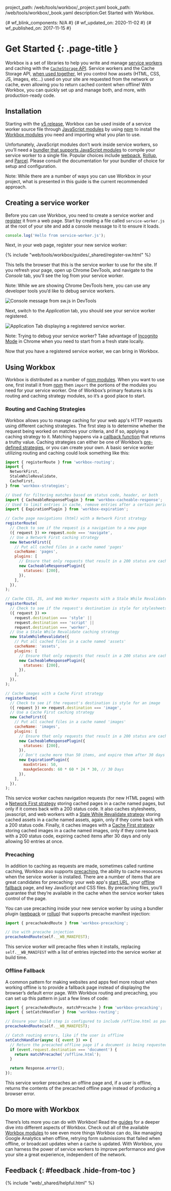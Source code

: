 project_path: /web/tools/workbox/\_project.yaml book_path: /web/tools/workbox/\_book.yaml description:Get Started with Workbox.

{# wf_blink_components: N/A #} {# wf_updated_on: 2020-11-02 #} {# wf_published_on: 2017-11-15 #}

# Get Started {: .page-title }

Workbox is a set of libraries to help you write and manage [service workers](https://developer.mozilla.org/en-US/docs/Web/API/Service_Worker_API) and caching with the [`CacheStorage` API](https://web.dev/service-workers-cache-storage/). Service workers and the Cache Storage API, [when used together](https://web.dev/service-workers-cache-storage/), let you control how assets (HTML, CSS, JS, images, etc…) used on your site are requested from the network or cache, even allowing you to return cached content when offline! With Workbox, you can quickly set up and manage both, and more, with production-ready code.

## Installation

Starting with the [v5 release](https://github.com/GoogleChrome/workbox/releases/tag/v5.0.0), Workbox can be used inside of a service worker source file through [JavaScript modules](https://developer.mozilla.org/en-US/docs/Web/JavaScript/Guide/Modules) by using [npm](https://www.npmjs.com/) to install the [Workbox modules](/web/tools/workbox/modules#service-worker-packages) you need and importing what you plan to use.

Unfortunately, JavaScript modules don’t work inside service workers, so you’ll need a [bundler that supports JavaScript modules](https://bundlers.tooling.report/) to compile your service worker to a single file. Popular choices include [webpack](https://webpack.js.org/), [Rollup](https://rollupjs.org/guide/en/), and [Parcel](https://parceljs.org/). Please consult the documentation for your bundler of choice for setup and configuration.

Note: While there are a number of ways you can use Workbox in your project, what is presented in this guide is the current recommended approach.

## Creating a service worker

Before you can use Workbox, you need to create a service worker and [register](/web/fundamentals/primers/service-workers/registration) it from a web page. Start by creating a file called `service-worker.js` at the root of your site and add a console message to it to ensure it loads.

```javascript
console.log('Hello from service-worker.js');
```

Next, in your web page, register your new service worker:

{% include "web/tools/workbox/guides/_shared/register-sw.html" %}

This tells the browser that this is the service worker to use for the site. If you refresh your page, open up Chrome DevTools, and navigate to the _Console_ tab, you’ll see the log from your service worker.

Note: While we are showing Chrome DevTools here, you can use any developer tools you’d like to debug service workers.

![Console message from sw.js in DevTools](../images/guides/get-started/hello-console.png)

Next, switch to the _Application_ tab, you should see your service worker registered.

![Application Tab displaying a registered service worker.](../images/guides/get-started/application-tab.png)

Note: Trying to debug your service worker? Take advantage of [Incognito Mode](https://support.google.com/chrome/answer/95464) in Chrome when you need to start from a fresh state locally.

Now that you have a registered service worker, we can bring in Workbox.

## Using Workbox

Workbox is distributed as a number of [npm modules](/web/tools/workbox/modules). When you want to use one, first install it from [npm](https://npmjs.com/) then `import` the portions of the modules you need for your service worker. One of Workbox’s primary features is its routing and caching strategy modules, so it’s a good place to start.

### Routing and Caching Strategies

Workbox allows you to manage caching for your web app's HTTP requests using different caching strategies. The first step is to determine whether the request being worked on matches your criteria, and if so, applying a caching strategy to it. Matching happens via a [callback function](/web/tools/workbox/modules/workbox-routing#matching_and_handling_in_routes) that returns a truthy value. Caching strategies can either be one of Workbox’s [pre-defined strategies](/web/tools/workbox/modules/workbox-strategies#using_strategies), or you can create your own. A basic service worker utilizing routing and caching could look something like this:

```javascript
import { registerRoute } from 'workbox-routing';
import {
  NetworkFirst,
  StaleWhileRevalidate,
  CacheFirst,
} from 'workbox-strategies';

// Used for filtering matches based on status code, header, or both
import { CacheableResponsePlugin } from 'workbox-cacheable-response';
// Used to limit entries in cache, remove entries after a certain period of time
import { ExpirationPlugin } from 'workbox-expiration';

// Cache page navigations (html) with a Network First strategy
registerRoute(
  // Check to see if the request is a navigation to a new page
  ({ request }) => request.mode === 'navigate',
  // Use a Network First caching strategy
  new NetworkFirst({
    // Put all cached files in a cache named 'pages'
    cacheName: 'pages',
    plugins: [
      // Ensure that only requests that result in a 200 status are cached
      new CacheableResponsePlugin({
        statuses: [200],
      }),
    ],
  }),
);

// Cache CSS, JS, and Web Worker requests with a Stale While Revalidate strategy
registerRoute(
  // Check to see if the request's destination is style for stylesheets, script for JavaScript, or worker for web worker
  ({ request }) =>
    request.destination === 'style' ||
    request.destination === 'script' ||
    request.destination === 'worker',
  // Use a Stale While Revalidate caching strategy
  new StaleWhileRevalidate({
    // Put all cached files in a cache named 'assets'
    cacheName: 'assets',
    plugins: [
      // Ensure that only requests that result in a 200 status are cached
      new CacheableResponsePlugin({
        statuses: [200],
      }),
    ],
  }),
);

// Cache images with a Cache First strategy
registerRoute(
  // Check to see if the request's destination is style for an image
  ({ request }) => request.destination === 'image',
  // Use a Cache First caching strategy
  new CacheFirst({
    // Put all cached files in a cache named 'images'
    cacheName: 'images',
    plugins: [
      // Ensure that only requests that result in a 200 status are cached
      new CacheableResponsePlugin({
        statuses: [200],
      }),
      // Don't cache more than 50 items, and expire them after 30 days
      new ExpirationPlugin({
        maxEntries: 50,
        maxAgeSeconds: 60 * 60 * 24 * 30, // 30 Days
      }),
    ],
  }),
);
```

This service worker caches navigation requests (for new HTML pages) with a [Network First strategy](/web/tools/workbox/modules/workbox-strategies#network_first_network_falling_back_to_cache) storing cached pages in a cache named pages, but only if it comes back with a 200 status code. It also caches stylesheets, javascript, and web workers with a [Stale While Revalidate strategy](/web/tools/workbox/modules/workbox-strategies#stale-while-revalidate) storing cached assets in a cache named assets, again, only if they come back with a 200 status code. Finally, it caches images with a [Cache First strategy](/web/tools/workbox/modules/workbox-strategies#cache_first_cache_falling_back_to_network) storing cached images in a cache named images, only if they come back with a 200 status code, expiring cached items after 30 days and only allowing 50 entries at once.

### Precaching

In addition to caching as requests are made, sometimes called runtime caching, Workbox also supports [precaching](/web/tools/workbox/modules/workbox-precaching), the ability to cache resources when the service worker is installed. There are a number of items that are great candidates for precaching: your web app's [start URL](https://web.dev/add-manifest/#start-url), your [offline fallback](#offline_fallback) page, and key JavaScript and CSS files. By precaching files, you’ll guarantee that they’re available in the cache when the service worker takes control of the page.

You can use precaching inside your new service worker by using a bundler plugin ([webpack](/web/tools/workbox/modules/workbox-webpack-plugin#injectmanifest_plugin) or [rollup](https://github.com/chromeos/static-site-scaffold-modules/blob/master/modules/rollup-plugin-workbox-inject/README.md)) that supports precache manifest injection:

```javascript
import { precacheAndRoute } from 'workbox-precaching';

// Use with precache injection
precacheAndRoute(self.__WB_MANIFEST);
```

This service worker will precache files when it installs, replacing `self.__WB_MANIFEST` with a list of entries injected into the service worker at build time.

### Offline Fallback

A common pattern for making websites and apps feel more robust when working offline is to provide a fallback page instead of displaying the browser’s default error page. With Workbox routing and precaching, you can set up this pattern in just a few lines of code:

```javascript
import { precacheAndRoute, matchPrecache } from 'workbox-precaching';
import { setCatchHandler } from 'workbox-routing';

// Ensure your build step is configured to include /offline.html as part of your precache manifest.
precacheAndRoute(self.__WB_MANIFEST);

// Catch routing errors, like if the user is offline
setCatchHandler(async ({ event }) => {
  // Return the precached offline page if a document is being requested
  if (event.request.destination === 'document') {
    return matchPrecache('/offline.html');
  }

  return Response.error();
});
```

This service worker precaches an offline page and, if a user is offline, returns the contents of the precached offline page instead of producing a browser error.

## Do more with Workbox

There’s lots more you can do with Workbox! Read the [guides](/web/tools/workbox/guides) for a deeper dive into different aspects of Workbox. Check out all of the available [Workbox modules](/web/tools/workbox/modules) to see even more things Workbox can do, like managing Google Analytics when offline, retrying form submissions that failed when offline, or broadcast updates when a cache is updated. With Workbox, you can harness the power of service workers to improve performance and give your site a great experience, independent of the network.

## Feedback {: #feedback .hide-from-toc }

{% include "web/_shared/helpful.html" %}

